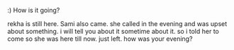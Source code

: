 :) How is it going?

rekha is still here. Sami also came. she called in the evening and was upset about something. i will tell you about it sometime about it. so i told her to come so she was here till now. just left. how was your evening?
